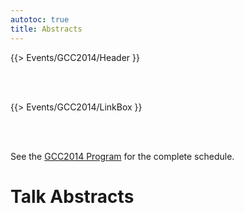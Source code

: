 ```yaml
---
autotoc: true
title: Abstracts
---
```

{{> Events/GCC2014/Header }}

<br /><br />



{{> Events/GCC2014/LinkBox }}


<br /><br />

See the [GCC2014 Program](/src/events/gcc2014/program/index.md) for the complete schedule.

# Talk Abstracts
